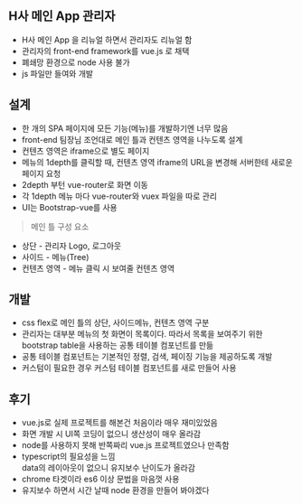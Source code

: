 ## H사 메인 App 관리자
* H사 메인 App 을 리뉴얼 하면서 관리자도 리뉴얼 함
* 관리자의 front-end framework를 vue.js 로 채택
* 폐쇄망 환경으로 node 사용 불가
* js 파일만 들여와 개발

## 설계
* 한 개의 SPA 페이지에 모든 기능(메뉴)를 개발하기엔 너무 많음
* front-end 팀장님 조언대로  메인 틀과 컨텐츠 영역을 나누도록 설계
* 컨텐츠 영역은 iframe으로 별도 페이지
* 메뉴의 1depth를 클릭할 때, 컨텐츠 영역 iframe의 URL을 변경해 서버한테 새로운 페이지 요청
* 2depth 부턴 vue-router로 화면 이동
* 각 1depth 메뉴 마다 vue-router와 vuex 파일을 따로 관리
* UI는 Bootstrap-vue를 사용

> 메인 틀 구성 요소
* 상단 - 관리자 Logo, 로그아웃
* 사이드 - 메뉴(Tree)
* 컨텐츠 영역 - 메뉴 클릭 시 보여줄 컨텐츠 영역

## 개발
* css flex로 메인 틀의 상단, 사이드메뉴, 컨텐츠 영역 구분
* 관리자는 대부분 메뉴의 첫 화면이 목록이다.
  따라서 목록을 보여주기 위한 bootstrap table을 사용하는 공통 테이블 컴포넌트를 만듦
* 공통 테이블 컴포넌트는 기본적인 정렬, 검색, 페이징 기능을 제공하도록 개발
* 커스텀이 필요한 경우 커스텀 테이블 컴포넌트를 새로 만들어 사용

## 후기
* vue.js로 실제 프로젝트를 해본건 처음이라 매우 재미있었음
* 화면 개발 시 UI쪽 코딩이 없으니 생산성이 매우 올라감
* node를 사용하지 못해 반쪽짜리 vue.js 프로젝트였으나 만족함
* typescript의 필요성을 느낌  
  data의 레이아웃이 없으니 유지보수 난이도가 올라감
* chrome 타겟이라 es6 이상 문법을 마음껏 사용
* 유지보수 하면서 시간 날때 node 환경을 만들어 봐야겠다
